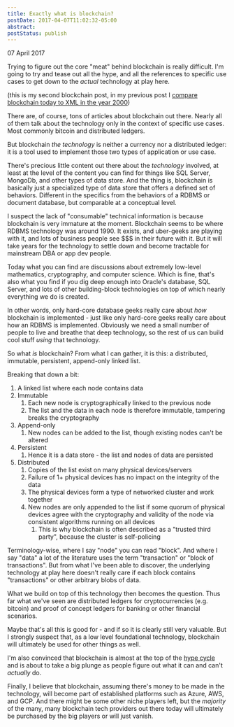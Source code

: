 ```yaml
---
title: Exactly what is blockchain?
postDate: 2017-04-07T11:02:32-05:00
abstract: 
postStatus: publish
---
```

07 April 2017

Trying to figure out the core "meat" behind blockchain is really difficult. I'm going to try and tease out all the hype, and all the references to specific use cases to get down to the *actual* technology at play here.

(this is my second blockchain post, in my previous post I [compare blockchain today to XML in the year 2000](http://www.lhotka.net/weblog/BlockchainIsTodayWhatXMLWasIn1998.aspx))

There are, of course, tons of articles about blockchain out there. Nearly all of them talk about the technology only in the context of specific use cases. Most commonly bitcoin and distributed ledgers.

But blockchain *the technology* is neither a currency nor a distributed ledger: it is a tool used to implement those two types of application or use case.

There's precious little content out there about the *technology* involved, at least at the level of the content you can find for things like SQL Server, MongoDb, and other types of data store. And the thing is, blockchain is basically just a specialized type of data store that offers a defined set of behaviors. Different in the specifics from the behaviors of a RDBMS or document database, but comparable at a conceptual level.

I suspect the lack of "consumable" technical information is because blockchain is very immature at the moment. Blockchain seems to be where RDBMS technology was around 1990. It exists, and  uber-geeks are playing with it, and lots of business people see $$$ in their future with it. But it will take years for the technology to settle down and become tractable for mainstream DBA or app dev people.

Today what you can find are discussions about extremely low-level mathematics, cryptography, and computer science. Which is fine, that's also what you find if you dig deep enough into Oracle's database, SQL Server, and lots of other building-block technologies on top of which nearly everything we do is created.

In other words, only hard-core database geeks really care about *how* blockchain is implemented - just like only hard-core geeks really care about how an RDBMS is implemented. Obviously we need a small number of people to live and breathe that deep technology, so the rest of us can build cool stuff *using* that technology.

So what *is* blockchain? From what I can gather, it is this: a distributed, immutable, persistent, append-only linked list.

Breaking that down a bit:

1. A linked list where each node contains data
2. Immutable
    1. Each new node is cryptographically linked to the previous node
    2. The list and the data in each node is therefore immutable, tampering breaks the cryptography
3. Append-only
    1. New nodes can be added to the list, though existing nodes can't be altered
4. Persistent
    1. Hence it is a data store - the list and nodes of data are persisted
5. Distributed
    1. Copies of the list exist on many physical devices/servers
    2. Failure of 1+ physical devices has no impact on the integrity of the data
    3. The physical devices form a type of networked cluster and work together
    4. New nodes are only appended to the list if some quorum of physical devices agree with the cryptography and validity of the node via consistent algorithms running on all devices
        1. This is why blockchain is often described as a "trusted third party", because the cluster is self-policing


Terminology-wise, where I say "node" you can read "block". And where I say "data" a lot of the literature uses the term "transaction" or "block of transactions". But from what I've been able to discover, the underlying technology at play here doesn't really care if each block contains "transactions" or other arbitrary blobs of data.

What we build on top of this technology then becomes the question. Thus far what we've seen are distributed ledgers for cryptocurrencies (e.g. bitcoin) and proof of concept ledgers for banking or other financial scenarios.

Maybe that's all this is good for - and if so it is clearly still very valuable. But I strongly suspect that, as a low level foundational technology, blockchain will ultimately be used for other things as well.

I'm also convinced that blockchain is almost at the top of the [hype cycle](https://en.wikipedia.org/wiki/Hype_cycle) and is about to take a big plunge as people figure out what it can and can't *actually* do.

Finally, I believe that blockchain, assuming there's money to be made in the technology, will become part of established platforms such as Azure, AWS, and GCP. And there might be some other niche players left, but the *majority* of the many, many blockchain tech providers out there today will ultimately be purchased by the big players or will just vanish.
